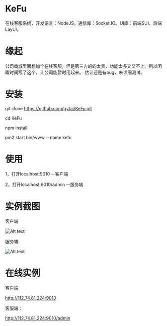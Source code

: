 # KeFu
在线客服系统，开发语言：NodeJS。通信库：Socket.IO。UI库：前端SUI，后端LayUI。

# 缘起
公司商城里面想加个在线客服，但是第三方的的太贵，功能太多又又不上。所以闲暇时间写了这个，让公司能暂时用起来。
估计还是有bug，未详细测试。

# 安装
git clone https://github.com/gytai/KeFu.git

cd KeFu

npm install

pm2 start bin/www --name kefu

# 使用
1，打开localhost:9010 --客户端

2，打开localhost:9010/admin --服务端

# 实例截图
客户端

![Alt text](https://github.com/gytai/KeFu/blob/master/public/images/client.png)

服务端

![Alt text](https://github.com/gytai/KeFu/blob/master/public/images/server.png)

# 在线实例
客户端

http://112.74.81.224:9010

客服端：

http://112.74.81.224:9010/admin
